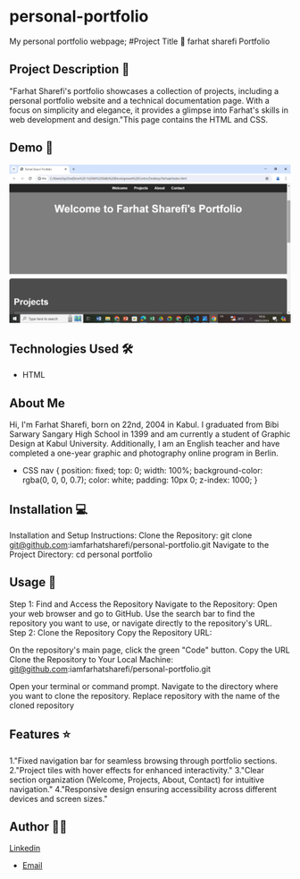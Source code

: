 # personal-portfolio
My personal portfolio webpage;
 #Project Title 🚀
farhat sharefi Portfolio

## Project Description 📝

"Farhat Sharefi's portfolio showcases a collection of projects, including a personal portfolio website and a technical documentation page. With a focus on simplicity and elegance, it provides a glimpse into Farhat's skills in web development and design."This page contains the HTML and CSS.

## Demo 📸
![Screenshot](./WhatsApp%20Image%202024-05-30%20at%2008.30.23_dbb175f2.jpg)

## Technologies Used 🛠️


- HTML
<section id="about">
    <h2>About Me</h2>
    <p>
      Hi, I'm Farhat Sharefi, born on 22nd, 2004 in Kabul. I graduated from Bibi Sarwary Sangary High School in 1399 
      and am currently a student of Graphic Design at Kabul University. Additionally, I am an English teacher and 
      have completed a one-year graphic and photography online program in Berlin.
    </p>
  </section>

- CSS
nav {
  position: fixed;
  top: 0;
  width: 100%;
  background-color: rgba(0, 0, 0, 0.7);
  color: white;
  padding: 10px 0;
  z-index: 1000;
}

## Installation 💻

Installation and Setup Instructions:
Clone the Repository:
git clone git@github.com:iamfarhatsharefi/personal-portfolio.git
Navigate to the Project Directory:
cd personal portfolio


## Usage 🎯

Step 1: Find and Access the Repository
Navigate to the Repository:
Open your web browser and go to GitHub.
Use the search bar to find the repository you want to use, or navigate directly to the repository's URL.
Step 2: Clone the Repository
Copy the Repository URL:

On the repository's main page, click the green "Code" button.
Copy the URL 
Clone the Repository to Your Local Machine:
git@github.com:iamfarhatsharefi/personal-portfolio.git

Open your terminal or command prompt.
Navigate to the directory where you want to clone the repository.
Replace repository with the name of the cloned repository

## Features ⭐
1."Fixed navigation bar for seamless browsing through portfolio sections.
2."Project tiles with hover effects for enhanced interactivity."
3."Clear section organization (Welcome, Projects, About, Contact) for intuitive navigation."
4."Responsive design ensuring accessibility across different devices and screen sizes."
## Author 👩‍💻
[Linkedin](https://www.linkedin.com/in/farhat-sharefi-13a101309?utm_source=share&utm_campaign=share_via&utm_content=profile&utm_medium=android_app)
- [Email](sharefifarhat@gmail.com)
